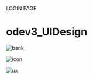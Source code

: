 LOGIN PAGE

# odev3_UIDesign

![bank](https://github.com/senasengul8/odev3_UIDesign/assets/44581008/7bd8fda3-83fe-485b-b9ba-91b76b892d8d)



![icon](https://github.com/senasengul8/odev3_UIDesign/assets/44581008/6bcb3a6e-f8f5-49ab-babf-70688a11d0a7)



![ux](https://github.com/senasengul8/odev3_UIDesign/assets/44581008/2e0c9215-baa7-46fa-b7c5-ff2a087be8b4)
